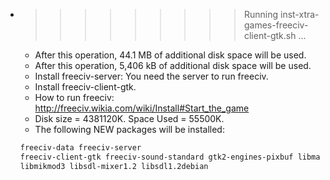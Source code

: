 * >>>>>>>>> Running inst-xtra-games-freeciv-client-gtk.sh ...
  * After this operation, 44.1 MB of additional disk space will be used.
  * After this operation, 5,406 kB of additional disk space will be used.
  * Install freeciv-server: You need the server to run freeciv.
  * Install freeciv-client-gtk.
  * How to run freeciv: http://freeciv.wikia.com/wiki/Install#Start_the_game
  * Disk size = 4381120K. Space Used = 55500K.
  * The following NEW packages will be installed:
  ```bash
  freeciv-data freeciv-server
  freeciv-client-gtk freeciv-sound-standard gtk2-engines-pixbuf libmad0
  libmikmod3 libsdl-mixer1.2 libsdl1.2debian
  ```
